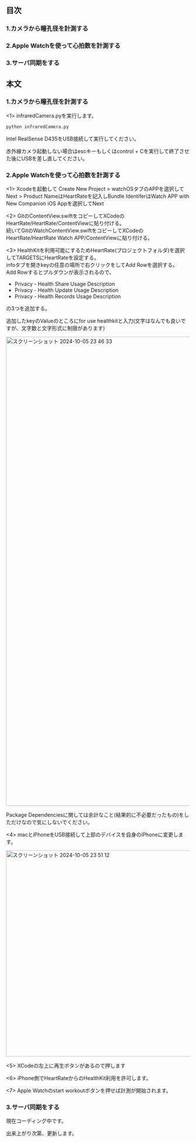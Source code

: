 ## 目次
### 1.カメラから瞳孔径を計測する
### 2.Apple Watchを使って心拍数を計測する
### 3.サーバ同期をする

## 本文
### 1.カメラから瞳孔径を計測する

<1> infraredCamera.pyを実行します。

```sh
python infraredCamera.py
```

Intel RealSense D435をUSB接続して実行してください。

赤外線カメラ起動しない場合はescキーもしくはcontrol + Cを実行して終了させた後にUSBを差し直してください。

### 2.Apple Watchを使って心拍数を計測する

<1> Xcodeを起動して Create New Project > watchOSタブのAPPを選択してNext > Product NameはHeartRateを記入しBundle IdentiferはWatch APP with New Companion iOS Appを選択してNext

<2> GitのContentView.swiftをコピーしてXCodeのHeartRate/HeartRate/ContentViewに貼り付ける。<br>
続いてGitのWatchContentView.swiftをコピーしてXCodeのHeartRate/HeartRate Watch APP/ContentViewに貼り付ける。

<3> HealthKitを利用可能にするためHeartRate(プロジェクトフォルダ)を選択してTARGETSにHeartRateを設定する。<br>
infoタブを開きkeyの任意の場所で右クリックをしてAdd Rowを選択する。<br>
Add Rowするとプルダウンが表示されるので、
* Privacy - Health Share Usage Description
* Privacy - Health Update Usage Description
* Privacy - Health Records Usage Description

の3つを追加する。

追加したkeyのValueのところにfor use healthkitと入力(文字はなんでも良いですが、文字数と文字形式に制限があります)

<img width="1283" alt="スクリーンショット 2024-10-05 23 46 33" src="https://github.com/user-attachments/assets/7bfc9948-c614-4071-b1ff-3430082f5fbf">

Package Dependenciesに関しては余計なこと(結果的に不必要だったもの)をしただけなので気にしないでください。

<4> macとiPhoneをUSB接続して上部のデバイスを自身のiPhoneに変更します。

<img width="564" alt="スクリーンショット 2024-10-05 23 51 12" src="https://github.com/user-attachments/assets/82e79ba1-ec32-4409-bc90-6ac434bf0950">

<5> XCodeの左上に再生ボタンがあるので押します

<6> iPhone側でHeartRateからのHealthKit利用を許可します。

<7> Apple Watchのstart workoutボタンを押せば計測が開始されます。

### 3.サーバ同期をする

現在コーディング中です。

出来上がり次第、更新します。
